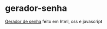 # gerador-senha
[Gerador de senha](https://pedrobicas.github.io/gerador-senha/) feito em html, css e javascript
